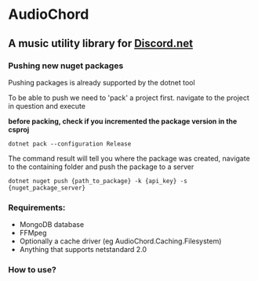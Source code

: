 # AudioChord
## A music utility library for [Discord.net](https://github.com/RogueException/Discord.Net)

### Pushing new nuget packages
Pushing packages is already supported by the dotnet tool

To be able to push we need to 'pack' a project first. navigate to the project in question and execute

**before packing, check if you incremented the package version in the csproj**

```
dotnet pack --configuration Release
```

The command result will tell you where the package was created, navigate to the containing folder and push the package to a server
```
dotnet nuget push {path_to_package} -k {api_key} -s {nuget_package_server}
```

### Requirements:
- MongoDB database
- FFMpeg 
- Optionally a cache driver (eg AudioChord.Caching.Filesystem)
- Anything that supports netstandard 2.0

### How to use?